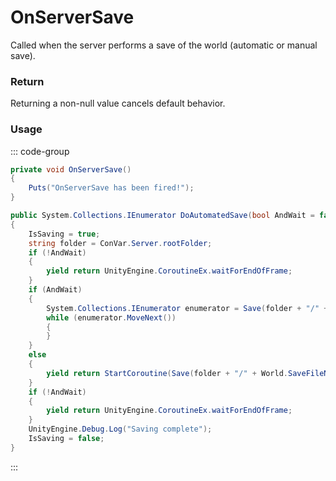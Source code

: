 # OnServerSave
<Badge type="info" text="Server"/>[<Badge type="danger" text="Carbon Compatible"/>](https://github.com/CarbonCommunity/Carbon)[<Badge type="warning" text="Oxide Compatible"/>](https://github.com/OxideMod/Oxide.Rust)
Called when the server performs a save of the world (automatic or manual save).

### Return
Returning a non-null value cancels default behavior.

### Usage
::: code-group
```csharp [Example]
private void OnServerSave()
{
	Puts("OnServerSave has been fired!");
}
```
```csharp [Source — Assembly-CSharp @ SaveRestore]
public System.Collections.IEnumerator DoAutomatedSave(bool AndWait = false)
{
	IsSaving = true;
	string folder = ConVar.Server.rootFolder;
	if (!AndWait)
	{
		yield return UnityEngine.CoroutineEx.waitForEndOfFrame;
	}
	if (AndWait)
	{
		System.Collections.IEnumerator enumerator = Save(folder + "/" + World.SaveFileName, AndWait);
		while (enumerator.MoveNext())
		{
		}
	}
	else
	{
		yield return StartCoroutine(Save(folder + "/" + World.SaveFileName, AndWait));
	}
	if (!AndWait)
	{
		yield return UnityEngine.CoroutineEx.waitForEndOfFrame;
	}
	UnityEngine.Debug.Log("Saving complete");
	IsSaving = false;
}

```
:::
